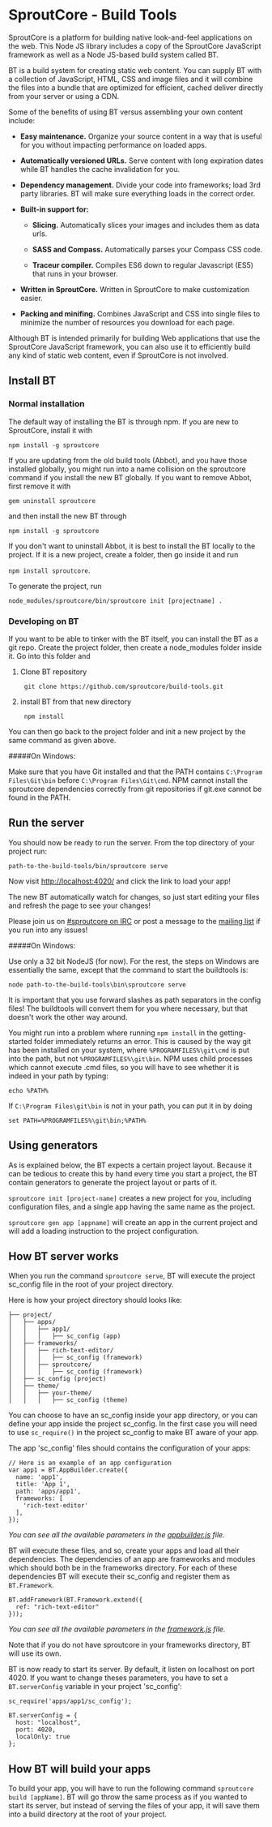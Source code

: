 SproutCore - Build Tools
=======

SproutCore is a platform for building native look-and-feel applications on the web. This Node JS library includes a copy of the SproutCore JavaScript framework as well as a Node JS-based build system called BT.

BT is a build system for creating static web content. You can supply BT with a collection of JavaScript, HTML, CSS and image files and it will combine the files into a bundle that are optimized for efficient, cached deliver directly from your server or using a CDN.

Some of the benefits of using BT versus assembling your own content include:

* **Easy maintenance.**  Organize your source content in a way that is useful for you without impacting performance on loaded apps.

* **Automatically versioned URLs.** Serve content with long expiration dates while BT handles the cache invalidation for you.

* **Dependency management.**  Divide your code into frameworks; load 3rd party libraries. BT will make sure everything loads in the correct order.

* **Built-in support for:**

  * **Slicing.** Automatically slices your images and includes them as data urls.
 
  * **SASS and Compass.** Automatically parses your Compass CSS code.

  * **Traceur compiler.** Compiles ES6 down to regular Javascript (ES5) that runs in your browser.
  
* **Written in SproutCore.** Written in SproutCore to make customization easier.

* **Packing and minifing.**  Combines JavaScript and CSS into single files to minimize the number of resources you download for each page.
  
Although BT is intended primarily for building Web applications that use the SproutCore JavaScript framework, you can also use it to efficiently build any kind of static web content, even if SproutCore is not involved.

## Install BT 

### Normal installation
The default way of installing the BT is through npm. If you are new to SproutCore, install it with

```npm install -g sproutcore```

If you are updating from the old build tools (Abbot), and you have those installed globally, you might run into a name collision on
the sproutcore command if you install the new BT globally. If you want to remove Abbot, first remove it with 

`gem uninstall sproutcore`

and then install the new BT through

`npm install -g sproutcore`

If you don't want to uninstall Abbot, it is best to install the BT locally to the project. If it is a new project, create a 
folder, then go inside it and run 

`npm install sproutcore`.

To generate the project, run 

`node_modules/sproutcore/bin/sproutcore init [projectname] .`

### Developing on BT
If you want to be able to tinker with the BT itself, you can install the BT as a git repo.
Create the project folder, then create a node_modules folder inside it.
Go into this folder and 

1. Clone BT repository

        git clone https://github.com/sproutcore/build-tools.git

2. install BT from that new directory 

        npm install

You can then go back to the project folder and init a new project by the same command as given above.

#####On Windows:

Make sure that you have Git installed and that the PATH contains `C:\Program Files\Git\bin` before `C:\Program Files\Git\cmd`. NPM cannot install the sproutcore dependencies correctly from git repositories if git.exe cannot be found in the PATH.


## Run the server

You should now be ready to run the server. From the top directory of your project run:

    path-to-the-build-tools/bin/sproutcore serve

Now visit [http://localhost:4020/](http://localhost:4020/) and click the link to load your app!

The new BT automatically watch for changes, so just start editing your files and refresh the page to see your changes!

Please join us on [#sproutcore on IRC](http://sproutcore.com/community/#tab=irc) or post a message to the [mailing list](http://groups.google.com/group/sproutcore/topics?gvc=2) if you run into any issues!

#####On Windows:

Use only a 32 bit NodeJS (for now). For the rest, the steps on Windows are essentially the same,
except that the command to start the buildtools is:

    node path-to-the-build-tools\bin\sproutcore serve

It is important that you use forward slashes as path separators in the config files!
The buildtools will convert them for you where necessary, but that doesn't work the other way around.

You might run into a problem where running `npm install` in the getting-started folder
immediately returns an error. This is caused by the way git has been installed on your system,
where `%PROGRAMFILES%\git\cmd` is put into the path, but not `%PROGRAMFILES%\git\bin`.
NPM uses child processes which cannot execute .cmd files, so you will have to see whether it
is indeed in your path by typing:

    echo %PATH%

If ```C:\Program Files\git\bin``` is not in your path, you can put it in by doing

    set PATH=%PROGRAMFILES%\git\bin;%PATH%


## Using generators 

As is explained below, the BT expects a certain project layout. Because it can be tedious to create this by hand every time you start a project, the BT contain generators to generate the project layout or parts of it.

`sproutcore init [project-name]` creates a new project for you, including configuration files, and a single app having the same name as the project.

`sproutcore gen app [appname]` will create an app in the current project and will add a loading instruction to the project configuration.


## How BT server works


When you run the command `sproutcore serve`, BT will execute the project sc_config file in the root of your project directory.


Here is how your project directory should looks like:
```
├── project/
│   ├── apps/
│   │   ├── app1/
│   │   │   ├── sc_config (app)
│   ├── frameworks/
│   │   ├── rich-text-editor/
│   │   │   ├── sc_config (framework)
│   │   ├── sproutcore/
│   │   │   ├── sc_config (framework)
│   ├── sc_config (project)
│   ├── theme/
│   │   ├── your-theme/
│   │   │   ├── sc_config (theme)
```

You can choose to have an sc_config inside your app directory, or you can define your app inside the project sc_config. In the first case you will need to use `sc_require()` in the project sc_config to make BT aware of your app.

The app 'sc_config' files should contains the configuration of your apps:
    
    // Here is an example of an app configuration
    var app1 = BT.AppBuilder.create({
      name: 'app1',
      title: 'App 1', 
      path: 'apps/app1',
      frameworks: [
        'rich-text-editor'
      ],
    });


*You can see all the available parameters in the [appbuilder.js](https://github.com/sproutcore/build-tools/blob/master/lib/appbuilder.js) file.*

    
BT will execute these files, and so, create your apps and load all their dependencies. The dependencies of an app are frameworks and modules which should both be in the frameworks directory. For each of these dependencies BT will execute their sc_config and register them as `BT.Framework`.

  
    BT.addFramework(BT.Framework.extend({
      ref: "rich-text-editor"
    }));
    
*You can see all the available parameters in the [framework.js](https://github.com/sproutcore/build-tools/blob/master/lib/framework.js) file.*

Note that if you do not have sproutcore in your frameworks directory, BT will use its own.

BT is now ready to start its server. By default, it listen on localhost on port 4020. If you want to change theses parameters, you have to set a `BT.serverConfig` variable in your project 'sc_config':

    sc_require('apps/app1/sc_config');

    BT.serverConfig = {
      host: "localhost",
      port: 4020,
      localOnly: true
    };



## How BT will build your apps

To build your app, you will have to run the following command `sproutcore build [appName]`. BT will go throw the same process as if you wanted to start its server, but instead of serving the files of your app, it will save them into a build directory at the root of your project. 


